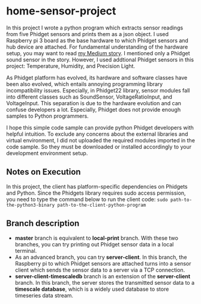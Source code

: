 # home-sensor-project
In this project I wrote a python program which extracts sensor readings from five Phidget sensors and prints them as a json object. I used Raspberry pi 3 board as the base hardware to which Phidget sensors and hub device are attached. For fundamental understanding of the hardware setup, you may want to read <a href="https://medium.com/@heesuk.chad.son/diy-iot-project-in-python-raspberry-pi-phidget-sensor-7c3c8965a817">my Medium story</a>. I mentioned only a Phidget sound sensor in the story. However, I used addtional Phidget sensors in this project: Temperature, Humidity, and Precision Light. 

As Phidget platform has evolved, its hardware and software classes have been also evolved, which entails annoying programming library incompatibility issues. Especially, in Phidget22 library, sensor modules fall into different classes such as SoundSensor, VoltageRatioInput, and VoltageInput. This separation is due to the hardware evolution and can confuse developers a lot. Especially, Phidget does not provide enough samples to Python programmers.

I hope this simple code sample can provide python Phidget developers with helpful intuition. To exclude any concerns about the external libraries and virtual environment, I did not uploaded the required modules imported in the code sample. So they must be downloaded or installed accordingly to your development environment setup. 

## Notes on Execution
In this project, the client has platform-specific dependencies on Phidgets and Python. Since the Phidgets library requires sudo access permission, you need to type the command below to run the client code:
```sudo path-to-the-python3-binary path-to-the-client-python-program```

## Branch description
* **master** branch is equivalent to **local-print** branch. With these two branches, you can try printing out Phidget sensor data in a local terminal. 
* As an advanced branch, you can try **server-client**. In this branch, the Raspberry pi to which Phidget sensors are attached turns into a sensor client which sends the sensor data to a server via a TCP connection. 
* **server-client-timescaledb** branch is an extension of the **server-client** branch. In this branch, the server stores the transmitted sensor data to a **timescale database**, which is a widely used database to store timeseries data stream.

